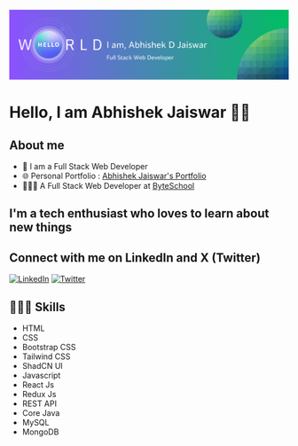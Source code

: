 ![Banner Image](./image/banner.png)

# Hello, I am Abhishek Jaiswar 👋🏻

## About me

- 🌱 I am a Full Stack Web Developer
- 🌐 Personal Portfolio : [Abhishek Jaiswar's Portfolio](https://abhishekjaiswar.pages.dev)
- 🧑🏻‍💻 A Full Stack Web Developer at [ByteSchool](https://byteschool.in/)

## I'm a tech enthusiast who loves to learn about new things

## Connect with me on LinkedIn and X (Twitter)

[![LinkedIn](https://img.shields.io/badge/LinkedIn-0A66C2.svg?style=for-the-badge&logo=LinkedIn&logoColor=white)](https://www.linkedin.com/in/abhishekjai221)
[![Twitter](https://img.shields.io/badge/X-000000.svg?style=for-the-badge&logo=X&logoColor=white)](https://x.com/abhishekjai221)

<!-- [![Instagram](https://img.shields.io/badge/-Instagram-e4405f?style=flat-square&logo=Instagram&logoColor=white&link=https://www.instagram.com/dev_abhishekjai)](https://www.instagram.com/dev_abhishekjai/) -->

## 🧑🏻‍💻 Skills

- HTML
- CSS
- Bootstrap CSS
- Tailwind CSS
- ShadCN UI
- Javascript
- React Js
- Redux Js
- REST API
- Core Java
- MySQL
- MongoDB

<!-- Initial README Content -->
<!-- **abhishekjaiswar221/abhishekjaiswar221** is a ✨ _special_ ✨ repository because its `README.md` (this file) appears on your GitHub profile. -->

<!-- ## Hello Folks, I'm Abhishek D Jaiswar 👋

### 🧑🏻‍💻 A Full Stack Web Developer -->
<!-- **abhishekjaiswar221/abhishekjaiswar221** is a ✨ _special_ ✨ repository because its `README.md` (this file) appears on your GitHub profile. -->

<!-- # Hello Folks, I'm Abhishek D Jaiswar 👋

## 👨🏼‍💻 I'm a Full Stack Web Developer -->

